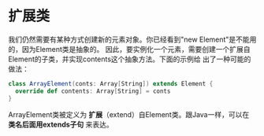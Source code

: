 扩展类
===================================================================================
我们仍然需要有某种方式创建新的元素对象。你已经看到"new Element"是不能用的，因为Element类是抽象的。
因此，要实例化一个元素，需要创建一个扩展自Element的子类，并实现contents这个抽象方法。下面的示例给
出了一种可能的做法：
```scala
class ArrayElement(conts: Array[String]) extends Element {
  override def contents: Array[String] = conts
}
```
ArrayElement类被定义为 **扩展**（extend）自Element类。跟Java一样，可以在 **类名后面用extends子句**
来表达。